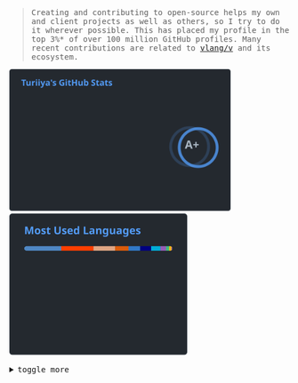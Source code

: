 <samp>

> Creating and contributing to open-source helps my own and client projects as well as others, so I try to do it wherever possible. This has placed my profile in the top 3%\* of over 100 million GitHub profiles. Many recent contributions are related to [vlang/v](http://github.com/vlang/v) and its ecosystem.

<!--
Store SVG files in the repository and use a weekly update action.
This prevents them from being unavailable due to readme-stats API limits and enables potential historical analysis via the commit history.
-->

<a href="https://github-readme-stats-beryl-one.vercel.app/api?username=ttytm&count_private=true&line_height=32&role=owner,collaborator&show=reviews,discussions_answered&exclude_repo=github-readme-stats&show_icons=true&theme=github_dark_dimmed"><img width="398" alt="Profile Stats" src="assets/stats.svg"></a>
<a href="https://github-readme-stats-beryl-one.vercel.app/api/top-langs/?username=ttytm&layout=compact&role=owner,collaborator&langs_count=12&hide=nix,javascript,c%23,css,scss,html&exclude_repo=jikan,1blu-svelte-mail-setup,mail-setup-euromet,dots,nxvim&theme=github_dark_dimmed"><img width="320" alt="Most Used Languages" src="assets/langs.svg"></a>

<details>
<summary>
  <kbd>toggle more</kbd>
</summary>

> ## About Me

> Turiiya is actually a Sanskrit name. Spending a good part of my life in an ashram is what brought it to me.
> My social - let's say Muggle-name - is Tobi.
>
> Next to being a computer nerd, I love to snowboard.
> I'm also a licensed fitness trainer and nutritionist, and have volunteered for various organizations for several years.

> **_Some side facts related to coding_**
>
> - Graduation in information technology with focus on multimedia design in 2008.
> - Frist web projects published in 2004, at the age of 13.
> - Around the same time, creating mods and user interfaces for games started a journey of UI and UX development.
> - Today, I program open-heartedly in nearly every language and do a lot of DevOps work.
> - The tally of projects worked on exceeds 250.

> **_Some personal focus tasks_**
>
> - Keep learning _(continuing on a vicious cycle - the more you know, the more you realize that you don't know)_.
> - Work hard, but less. Add sleep, update health, make some babies.
> - More guitar playing.
> - Visit friends in ashram.

<sub>\*[anuraghazra/github-readme-stats](https://github.com/anuraghazra/github-readme-stats)</sub>

<sup>The analysis calculates the global percentile as a weighted sum of a profile's statistics (commits, pull requests, reviews, issues, stars in published repositories, and followers) and based on the cumulative distribution function of the exponential and the log-normal distributions.</sup>

</details>
</samp>
